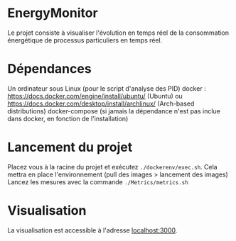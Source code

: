 # EnergyMonitor
Le projet consiste à visualiser l'évolution en temps réel de la consommation énergétique de processus particuliers en temps réel.

# Dépendances
Un ordinateur sous Linux (pour le script d'analyse des PID)
docker : https://docs.docker.com/engine/install/ubuntu/ (Ubuntu) ou https://docs.docker.com/desktop/install/archlinux/ (Arch-based distributions)
docker-compose (si jamais la dépendance n'est pas inclue dans docker, en fonction de l'installation)

# Lancement du projet
Placez vous à la racine du projet et exécutez ``./dockerenv/exec.sh``. Cela mettra en place l'environnement (pull des images > lancement des images)
Lancez les mesures avec la commande ``./Metrics/metrics.sh``

# Visualisation
La visualisation est accessible à l'adresse [localhost:3000](localhost:3000).
